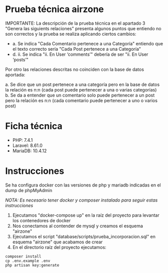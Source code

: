 # Prueba técnica airzone

IMPORTANTE: La descripción de la prueba técnica en el apartado
3 "Genera las siguients relaciones" presenta algunos puntos que entiendo no son correctos y la prueba se realiza aplicando ciertos cambios:

* a. Se indica "Cada Comentario pertenece a una Categoría" entiendo que el texto correcto sería "Cada Post pertenece a una Categoría"
* d. ii. Se indica "ii.	En User ‘comments’" debería de ser "ii.	En User ‘posts’"

Por otro las relaciones descritas no coinciden con la base de datos aportada:

a. Se dice que un post pertenece a una categoría pero en la base de datos la relación es n:n (cada post puede pertenecer a una o varias categorías) \
b. Se da a entender que un comentario solo puede pertenecer a un post pero la relación es n:n (cada comentario puede pertenecer a uno o varios post)

# Ficha técnica

* PHP: 7.4.1
* Laravel: 8.61.0
* MariaDB: 10.4.12

# Instrucciones

Se ha configura docker con las versiones de php y mariadb indicadas en el dump de phpMyAdmin

_NOTA: Es necesario tener docker y composer instalado para seguir estas instrucciones_

1. Ejecutamos "docker-compose up" en la raíz del proyecto para levantar los contenedores de docker  
2. Nos conectamos al contender de mysql y creamos el esquema "airzone"
3. Ejecutamos el script "database/scripts/prueba_incorporacion.sql" en esquema "airzone" que acabamos de crear 
4. En el directorio raíz del proyecto ejecutamos:

```
composer install
cp .env.example .env
php artisan key:generate
```
